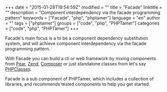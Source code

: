 +++
date = "2015-01-28T19:54:59Z"
modified = ""
title = "Facade"
linktitle = ""
description = "Component interdependency via the facade programming pattern"
keywords = ["Facade", "php", "phptamer"]
language = "en"
author = ""
tags = ["phptamer"]
groups = ["code", "php", "PHPTamer"]
categories = ["code", "php", "PHPTamer"]
+++


Facade's main focus is a to be a component dependency substitution system, 
and will achieve component interdependency via the facade programming pattern.

With Facade you can build a cli or web framework by mixing components from 
<a href="http://pear.php.net">Pear</a>, 
<a href="http://zendframework.com/">Zend</a>, 
<a href="http://getcomposer.org/">Composer</a> 
or just standalone classes from let's say
<a href="http://www.phpclasses.org">PHPClasses</a>.

Facade is a sub component of PHPTamer, which includes a collection of libraries, 
and recommends tested components to help you get started.


